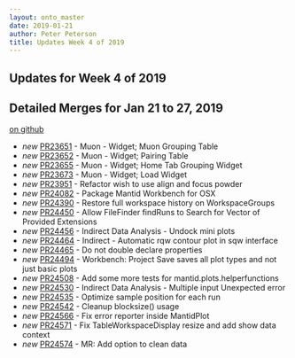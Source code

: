 ```yaml
---
layout: onto_master
date: 2019-01-21
author: Peter Peterson
title: Updates Week 4 of 2019
---
```

Updates for Week 4 of 2019
--------------------------

Detailed Merges for Jan 21 to 27, 2019
--------------------------------------
[on github](https://github.com/mantidproject/mantid/pulls?q=is%3Apr+merged%3A2019-01-22..2019-01-27)

* *new* [PR23651](https://github.com/mantidproject/mantid/pull/23651) - Muon - Widget; Muon Grouping Table
* *new* [PR23652](https://github.com/mantidproject/mantid/pull/23652) - Muon - Widget; Pairing Table
* *new* [PR23655](https://github.com/mantidproject/mantid/pull/23655) - Muon - Widget; Home Tab Grouping Widget
* *new* [PR23673](https://github.com/mantidproject/mantid/pull/23673) - Muon - Widget; Load Widget
* *new* [PR23951](https://github.com/mantidproject/mantid/pull/23951) - Refactor wish to use align and focus powder
* *new* [PR24082](https://github.com/mantidproject/mantid/pull/24082) - Package Mantid Workbench for OSX
* *new* [PR24390](https://github.com/mantidproject/mantid/pull/24390) - Restore full workspace history on WorkspaceGroups
* *new* [PR24450](https://github.com/mantidproject/mantid/pull/24450) - Allow FileFinder findRuns to Search for Vector of Provided Extensions
* *new* [PR24456](https://github.com/mantidproject/mantid/pull/24456) - Indirect Data Analysis - Undock mini plots
* *new* [PR24464](https://github.com/mantidproject/mantid/pull/24464) - Indirect - Automatic rqw contour plot in sqw interface
* *new* [PR24465](https://github.com/mantidproject/mantid/pull/24465) - Do not double declare properties
* *new* [PR24494](https://github.com/mantidproject/mantid/pull/24494) - Workbench: Project Save saves all plot types and not just basic plots
* *new* [PR24508](https://github.com/mantidproject/mantid/pull/24508) - Add some more tests for mantid.plots.helperfunctions
* *new* [PR24530](https://github.com/mantidproject/mantid/pull/24530) - Indirect Data Analysis - Multiple input Unexpected error
* *new* [PR24535](https://github.com/mantidproject/mantid/pull/24535) - Optimize sample position for each run
* *new* [PR24542](https://github.com/mantidproject/mantid/pull/24542) - Cleanup blocksize() usage
* *new* [PR24566](https://github.com/mantidproject/mantid/pull/24566) - Fix error reporter inside MantidPlot
* *new* [PR24571](https://github.com/mantidproject/mantid/pull/24571) - Fix TableWorkspaceDisplay resize and add show data context
* *new* [PR24574](https://github.com/mantidproject/mantid/pull/24574) - MR: Add option to clean data
